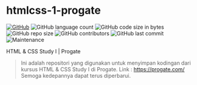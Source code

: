 # htmlcss-1-progate
[![GitHub](https://img.shields.io/github/license/himawanTIF/htmlcss1-progate?color=aqua&style=for-the-badge)](https://github.com/himawanTIF/htmlcss1-progate/blob/main/LICENSE)
![GitHub language count](https://img.shields.io/github/languages/count/himawanTIF/htmlcss1-progate?color=aqua&style=for-the-badge)
![GitHub code size in bytes](https://img.shields.io/github/languages/code-size/himawanTIF/htmlcss1-progate?color=aqua&style=for-the-badge)
![GitHub repo size](https://img.shields.io/github/repo-size/himawanTIF/htmlcss1-progate?color=aqua&style=for-the-badge)
![GitHub contributors](https://img.shields.io/github/contributors/himawanTIF/htmlcss1-progate?color=aqua&style=for-the-badge)
![GitHub last commit](https://img.shields.io/github/last-commit/himawanTIF/htmlcss1-progate?color=aqua&style=for-the-badge)
![Maintenance](https://img.shields.io/maintenance/yes/2020?color=aqua&style=for-the-badge)

HTML &amp; CSS Study I | Progate

> Ini adalah repositori yang digunakan untuk menyimpan kodingan dari kursus HTML & CSS Study I di Progate.
> Link : https://progate.com/
> Semoga kedepannya dapat terus diperbarui.